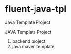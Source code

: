 # fluent-java-tpl
Java Template Project

JAVA Template Project
1. backend project
2. java maven template
